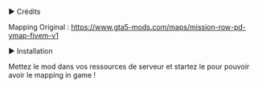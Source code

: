 ► Crédits

Mapping Original : https://www.gta5-mods.com/maps/mission-row-pd-ymap-fivem-v1

► Installation

Mettez le mod dans vos ressources de serveur et startez le pour pouvoir avoir le mapping in game !

